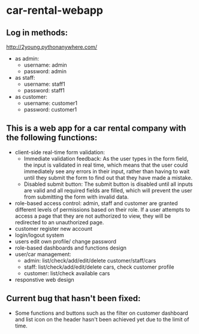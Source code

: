 # car-rental-webapp

## Log in methods:
http://2young.pythonanywhere.com/
* as admin:
  * username: admin
  * password: admin
* as staff:
  * username: staff1
  * password: staff1
* as customer:
  * username: customer1
  * password: customer1

## This is a web app for a car rental company with the following functions:
* client-side real-time form validation:
  * Immediate validation feedback: As the user types in the form field, the input is validated in real time, which means that the user could immediately see any errors in their input, rather than having to wait until they submit the form to find out that they have made a mistake.
  * Disabled submit button: The submit button is disabled until all inputs are valid and all required fields are filled, which will prevent the user from submitting the form with invalid data.
* role-based access control: admin, staff and customer are granted different levels of permissions based on their role. If a user attempts to access a page that they are not authorized to view, they will be redirected to an unauthorized page.
* customer register new account
* login/logout system
* users edit own profile/ change password
* role-based dashboards and functions design
* user/car management:
  * admin: list/check/add/edit/delete customer/staff/cars
  * staff: list/check/add/edit/delete cars, check customer profile
  * customer: list/check available cars
* responstive web design
  

## Current bug that hasn't been fixed:
* Some functions and buttons such as the filter on customer dashboard and list icon on the header hasn't been achieved yet due to the limit of time.
